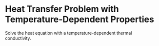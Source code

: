 # **Heat Transfer Problem with Temperature-Dependent Properties**

Solve the heat equation with a temperature-dependent thermal conductivity.
